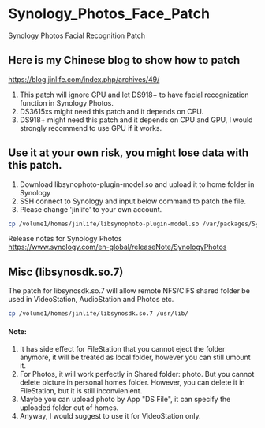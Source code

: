 # Synology_Photos_Face_Patch
Synology Photos Facial Recognition Patch

## Here is my Chinese blog to show how to patch
https://blog.jinlife.com/index.php/archives/49/  

1. This patch will ignore GPU and let DS918+ to have facial recognization function in Synology Photos.
2. DS3615xs might need this patch and it depends on CPU.
3. DS918+ might need this patch and it depends on CPU and GPU, I would strongly recommend to use GPU if it works.

## Use it at your own risk, you might lose data with this patch.

1. Download libsynophoto-plugin-model.so and upload it to home folder in Synology
2. SSH connect to Synology and input below command to patch the file.
3. Please change 'jinlife' to your own account.
```bash
cp /volume1/homes/jinlife/libsynophoto-plugin-model.so /var/packages/SynologyPhotos/target/usr/lib/ 
```

Release notes for Synology Photos  
https://www.synology.com/en-global/releaseNote/SynologyPhotos

## Misc (libsynosdk.so.7)
The patch for libsynosdk.so.7 will allow remote NFS/CIFS shared folder be used in VideoStation, AudioStation and Photos etc.
```bash
cp /volume1/homes/jinlife/libsynosdk.so.7 /usr/lib/
```
#### Note: 
1. It has side effect for FileStation that you cannot eject the folder anymore, it will be treated as local folder, however you can still umount it.
2. For Photos, it will work perfectly in Shared folder: photo. But you cannot delete picture in personal homes folder. However, you can delete it in FileStation, but it is still inconvienient.
3. Maybe you can upload photo by App "DS File", it can specify the uploaded folder out of homes.
4. Anyway, I would suggest to use it for VideoStation only.